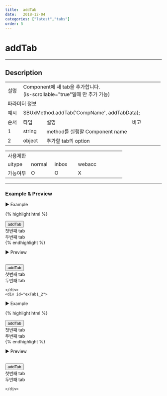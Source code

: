 ```yaml
---
title:  addTab
date:   2018-12-04
categories: ["latest","tabs"]
order: 5
---
```


addTab
===

---

## Description

<table style="width:100%">
    <colgroup>
        <col width="10%"/>
        <col width="15%"/>
        <col width="55%"/>
        <col width="20%"/>
    </colgroup>
    <tr>
        <td class="tdTitle tdBg">설명</td>
        <td colspan="3">
            Component에 새 tab을 추가합니다.<br>
            (is-scrollable="true"일때 만 추가 가능)
        </td>
    </tr>
    <tr>
        <td class="tdTitle tdCenter tdBg" colspan="4">파라미터 정보</td>
    </tr>
    <tr>
        <td class="tdTitle tdCenter tdBg">예시</td>
        <td colspan="3">SBUxMethod.addTab('CompName', addTabData);</td>
    </tr>
    <tr>
        <td class="tdTitle tdCenter tdBg">순서</td>
        <td class="tdTitle tdCenter tdBg">타입</td>
        <td class="tdTitle tdCenter tdBg">설명</td>
        <td class="tdTitle tdCenter tdBg">비고</td>
    </tr>
    <tr>
        <td class="tdCenter">1</td>
        <td class="tdCenter">string</td>
        <td>method를 실행할 Component name</td>
        <td></td>
    </tr>
    <tr>
        <td class="tdCenter">2</td>
        <td class="tdCenter">object</td>
        <td>추가할 tab의 option</td>
        <td></td>
    </tr>
</table>
<table style="width:100%">
    <colgroup>
        <col width="20%"/>
        <col width="20%"/>
        <col width="20%"/>
        <col width="20%"/>
        <col width="20%"/>
    </colgroup>
    <tr>
        <td class="tdTitle tdBg tdCenter" colspan="5">사용제한</td>
    </tr>
    <tr>
        <td class="tdTitle tdBg">uitype</td>
        <td class="tdCenter">normal</td>
        <td class="tdCenter">inbox</td>
        <td class="tdCenter">webacc</td>
        <td></td>
    </tr>
    <tr>
        <td class="tdTitle tdBg">가능여부</td>
        <td class="tdBlue tdCenter">O</td>
        <td class="tdBlue tdCenter">O</td>
        <td class="tdBlue tdCenter">X</td>
        <td></td>
    </tr>
</table>

---
### Example & Preview

<script>
    var addTabdata1={'text':'addTab', 'targetid':'tab1_3'};
    var addTabdata2={'text':'addTab', 'targetid':'tab2_3'};
</script>

<sbux-tabs id="exTab1" name="exTab1" uitype="normal" title-target-id-array="exTab1_1^exTab1_2" title-text-array="normal^inbox"></sbux-tabs>
<div class="tab-content">
    <div id="exTab1_1">

▶ Example

{% highlight html %}
<script>
    var addTabdata1={'text':'addTab', 'targetid':'tab1_3'};
</script>
<input type="button" value="addTab" onclick="SBUxMethod.addTab('sbTagNm1', addTabdata1);">
<sbux-tabs id="sbIdx1" name="sbTagNm1" uitype="normal" title-target-id-array="tab1_1^tab1_2" title-text-array="tab1^tab2"></sbux-tabs>
<div class="tab-content">
    <div id="tab1_1">
        첫번째 tab
    </div>
    <div id="tab1_2">
        두번째 tab
    </div>
</div>
{% endhighlight %}

<br>

▶ Preview

<br>
<input type="button" value="addTab" onclick="SBUxMethod.addTab('sbTagNm1', addTabdata1);">
<sbux-tabs id="sbIdx1" name="sbTagNm1" uitype="normal" title-target-id-array="tab1_1^tab1_2" title-text-array="tab1^tab2"></sbux-tabs>
<div class="tab-content">
    <div id="tab1_1">
        첫번째 tab
    </div>
    <div id="tab1_2">
        두번째 tab
    </div>
</div>

    </div>
    <div id="exTab1_2">

▶ Example

{% highlight html %}
<script>
    var addTabdata2={'text':'addTab', 'targetid':'tab2_3'};
</script>
<input type="button" value="addTab" onclick="SBUxMethod.addTab('sbTagNm2', addTabdata2);">
<sbux-tabs id="sbIdx2" name="sbTagNm2" uitype="inbox" title-target-id-array="tab2_1^tab2_2" title-text-array="tab1^tab2"></sbux-tabs>
<div class="tab-content">
    <div id="tab2_1">
        첫번째 tab
    </div>
    <div id="tab2_2">
        두번째 tab
    </div>
</div>
{% endhighlight %}

<br>

▶ Preview

<br>
<input type="button" value="addTab" onclick="SBUxMethod.addTab('sbTagNm2', addTabdata2);">
<sbux-tabs id="sbIdx2" name="sbTagNm2" uitype="inbox" title-target-id-array="tab2_1^tab2_2" title-text-array="tab1^tab2"></sbux-tabs>
<div class="tab-content">
    <div id="tab2_1">
        첫번째 tab
    </div>
    <div id="tab2_2">
        두번째 tab
    </div>
</div>

    </div>
</div>